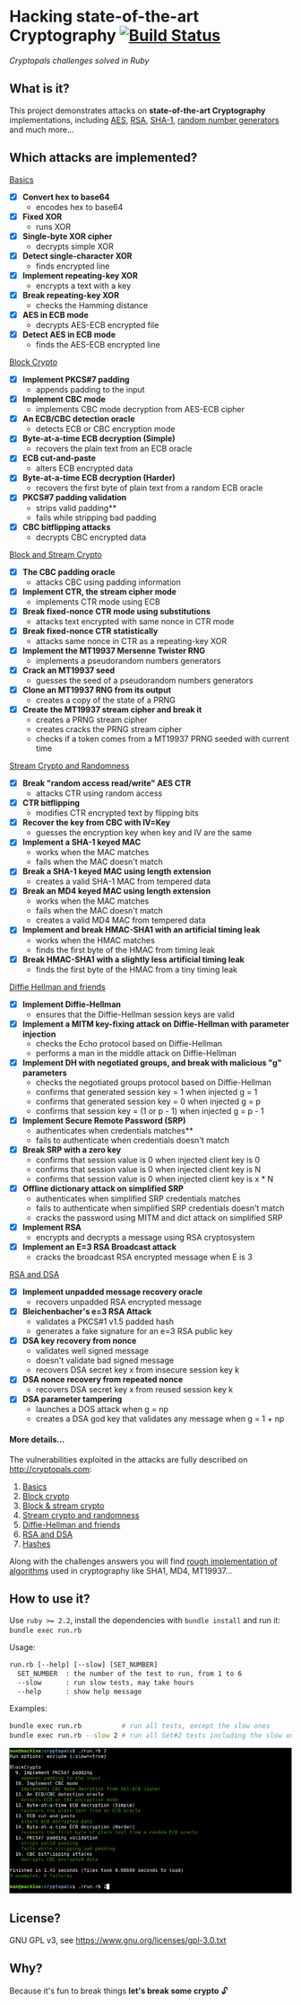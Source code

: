 # Hacking state-of-the-art Cryptography [![Build Status](https://travis-ci.org/yoeo/cryptopals.svg?branch=master)](https://travis-ci.org/yoeo/cryptopals)
*Cryptopals challenges solved in Ruby*

## What is it?

This project demonstrates attacks on **state-of-the-art
Cryptography** implementations, including
[AES](https://fr.wikipedia.org/wiki/Advanced_Encryption_Standard),
[RSA](https://en.wikipedia.org/wiki/RSA_%28cryptosystem%29),
[SHA-1](https://fr.wikipedia.org/wiki/SHA-1),
[random number generators](https://en.wikipedia.org/wiki/Mersenne_Twister)
and much more...

## Which attacks are implemented?

[Basics](lib/set_1_basics.rb)
  - [x] **Convert hex to base64**
    - encodes hex to base64
  - [x] **Fixed XOR**
    - runs XOR
  - [x] **Single-byte XOR cipher**
    - decrypts simple XOR
  - [x] **Detect single-character XOR**
    - finds encrypted line
  - [x] **Implement repeating-key XOR**
    - encrypts a text with a key
  - [x] **Break repeating-key XOR**
    - checks the Hamming distance
  - [x] **AES in ECB mode**
    - decrypts AES-ECB encrypted file
  - [x] **Detect AES in ECB mode**
    - finds the AES-ECB encrypted line

[Block Crypto](lib/set_2_block_crypto.rb)
  - [x] **Implement PKCS#7 padding**
    - appends padding to the input
  - [x] **Implement CBC mode**
    - implements CBC mode decryption from AES-ECB cipher
  - [x] **An ECB/CBC detection oracle**
    - detects ECB or CBC encryption mode
  - [x] **Byte-at-a-time ECB decryption (Simple)**
    - recovers the plain text from an ECB oracle
  - [x] **ECB cut-and-paste**
    - alters ECB encrypted data
  - [x] **Byte-at-a-time ECB decryption (Harder)**
    - recovers the first byte of plain text from a random ECB oracle
  - [x] **PKCS#7 padding validation**
    - strips valid padding**
    - fails while stripping bad padding
  - [x] **CBC bitflipping attacks**
    - decrypts CBC encrypted data

[Block and Stream Crypto](lib/set_3_block_and_stream_crypto.rb)
  - [x] **The CBC padding oracle**
    - attacks CBC using padding information
  - [x] **Implement CTR, the stream cipher mode**
    - implements CTR mode using ECB
  - [x] **Break fixed-nonce CTR mode using substitutions**
    - attacks text encrypted with same nonce in CTR mode
  - [x] **Break fixed-nonce CTR statistically**
    - attacks same nonce in CTR as a repeating-key XOR
  - [x] **Implement the MT19937 Mersenne Twister RNG**
    - implements a pseudorandom numbers generators
  - [x] **Crack an MT19937 seed**
    - guesses the seed of a pseudorandom numbers generators
  - [x] **Clone an MT19937 RNG from its output**
    - creates a copy of the state of a PRNG
  - [x] **Create the MT19937 stream cipher and break it**
    - creates a PRNG stream cipher
    - creates cracks the PRNG stream cipher
    - checks if a token comes from a MT19937 PRNG seeded with current time

[Stream Crypto and Randomness](lib/set_4_stream_crypto_and_randomness.rb)
  - [x] **Break "random access read/write" AES CTR**
    - attacks CTR using random access
  - [x] **CTR bitflipping**
    - modifies CTR encrypted text by flipping bits
  - [x] **Recover the key from CBC with IV=Key**
    - guesses the encryption key when key and IV are the same
  - [x] **Implement a SHA-1 keyed MAC**
    - works when the MAC matches
    - fails when the MAC doesn't match
  - [x] **Break a SHA-1 keyed MAC using length extension**
    - creates a valid SHA-1 MAC from tempered data
  - [x] **Break an MD4 keyed MAC using length extension**
    - works when the MAC matches
    - fails when the MAC doesn't match
    - creates a valid MD4 MAC from tempered data
  - [x] **Implement and break HMAC-SHA1 with an artificial timing leak**
    - works when the HMAC matches
    - finds the first byte of the HMAC from timing leak
  - [x] **Break HMAC-SHA1 with a slightly less artificial timing leak**
    - finds the first byte of the HMAC from a tiny timing leak

[Diffie Hellman and friends](lib/set_5_diffie_hellman_and_friends.rb)
  - [x] **Implement Diffie-Hellman**
    - ensures that the Diffie-Hellman session keys are valid
  - [x] **Implement a MITM key-fixing attack on Diffie-Hellman with parameter injection**
    - checks the Echo protocol based on Diffie-Hellman
    - performs a man in the middle attack on Diffie-Hellman
  - [x] **Implement DH with negotiated groups, and break with malicious "g" parameters**
    - checks the negotiated groups protocol based on Diffie-Hellman
    - confirms that generated session key = 1 when injected g = 1
    - confirms that generated session key = 0 when injected g = p
    - confirms that session key = (1 or p - 1) when injected g = p - 1
  - [x] **Implement Secure Remote Password (SRP)**
    - authenticates when credentials matches**
    - fails to authenticate when credentials doesn't match
  - [x] **Break SRP with a zero key**
    - confirms that session value is 0 when injected client key is 0
    - confirms that session value is 0 when injected client key is N
    - confirms that session value is 0 when injected client key is x * N
  - [x] **Offline dictionary attack on simplified SRP**
    - authenticates when simplified SRP credentials matches
    - fails to authenticate when simplified SRP credentials doesn't match
    - cracks the password using MITM and dict attack on simplified SRP
  - [x] **Implement RSA**
    - encrypts and decrypts a message using RSA cryptosystem
  - [x] **Implement an E=3 RSA Broadcast attack**
    - cracks the broadcast RSA encrypted message when E is 3

[RSA and DSA](lib/set_6_rsa_and_dsa.rb)
  - [x] **Implement unpadded message recovery oracle**
    - recovers unpadded RSA encrypted message
  - [x] **Bleichenbacher's e=3 RSA Attack**
    - validates a PKCS#1 v1.5 padded hash
    - generates a fake signature for an e=3 RSA public key
  - [x] **DSA key recovery from nonce**
    - validates well signed message
    - doesn't validate bad signed message
    - recovers DSA secret key x from insecure session key k
  - [x] **DSA nonce recovery from repeated nonce**
    - recovers DSA secret key x from reused session key k
  - [x] **DSA parameter tampering**
    - launches a DOS attack when g = np
    - creates a DSA god key that validates any message when g = 1 + np

#### More details...

The vulnerabilities exploited in the attacks
are fully described on http://cryptopals.com:

1. [Basics](http://cryptopals.com/sets/1)
2. [Block crypto](http://cryptopals.com/sets/2)
3. [Block & stream crypto](http://cryptopals.com/sets/3)
4. [Stream crypto and randomness](http://cryptopals.com/sets/4)
5. [Diffie-Hellman and friends](http://cryptopals.com/sets/5)
6. [RSA and DSA](http://cryptopals.com/sets/6)
7. [Hashes](http://cryptopals.com/sets/7)

Along with the challenges answers you will find
[rough implementation of algorithms](lib/impl)
used in cryptography like SHA1, MD4, MT19937...

## How to use it?

Use ```ruby >= 2.2```,
install the dependencies with ```bundle install``` and run it:
```bundle exec run.rb```

Usage:

```
run.rb [--help] [--slow] [SET_NUMBER]
  SET_NUMBER  : the number of the test to run, from 1 to 6
  --slow      : run slow tests, may take hours
  --help      : show help message
```

Examples:
```bash
bundle exec run.rb          # run all tests, except the slow ones
bundle exec run.rb --slow 2 # run all Set#2 tests including the slow ones
```

![Alt text](data/screen.png)

## License?

GNU GPL v3, see https://www.gnu.org/licenses/gpl-3.0.txt

## Why?

Because it's fun to break things **let's break some crypto** :unlock:
